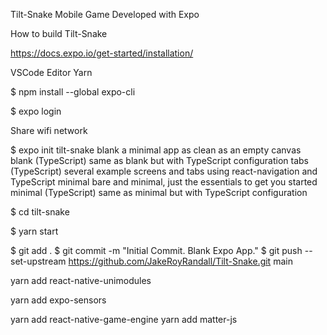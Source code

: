 Tilt-Snake Mobile Game Developed with Expo 

How to build Tilt-Snake

https://docs.expo.io/get-started/installation/

VSCode Editor
Yarn

$ npm install --global expo-cli

$ expo login

Share wifi network

$ expo init tilt-snake
blank                 a minimal app as clean as an empty canvas
blank (TypeScript)    same as blank but with TypeScript configuration
tabs (TypeScript)     several example screens and tabs using react-navigation and TypeScript
minimal               bare and minimal, just the essentials to get you started
minimal (TypeScript)  same as minimal but with TypeScript configuration

$ cd tilt-snake

$ yarn start

$ git add .
$ git commit -m "Initial Commit. Blank Expo App."
$ git push --set-upstream https://github.com/JakeRoyRandall/Tilt-Snake.git main


yarn add react-native-unimodules

yarn add expo-sensors

yarn add react-native-game-engine
yarn add matter-js